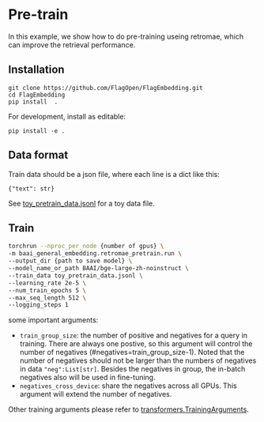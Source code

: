 # Pre-train
In this example, we show how to do pre-training useing retromae, 
which can improve the retrieval performance. 

## Installation
```
git clone https://github.com/FlagOpen/FlagEmbedding.git
cd FlagEmbedding
pip install  .
```
For development, install as editable:
```
pip install -e .
```


## Data format
Train data should be a json file, where each line is a dict like this:
```
{"text": str}
```
See [toy_pretrain_data.jsonl]() for a toy data file.

## Train

```bash
torchrun --nproc_per_node {number of gpus} \
-m baai_general_embedding.retromae_pretrain.run \
--output_dir {path to save model} \
--model_name_or_path BAAI/bge-large-zh-noinstruct \
--train_data toy_pretrain_data.jsonl \
--learning_rate 2e-5 \
--num_train_epochs 5 \
--max_seq_length 512 \
--logging_steps 1
```

some important arguments:
- `train_group_size`: the number of positive and negatives for a query in training.
There are always one postive, so this argument will control the number of negatives (#negatives=train_group_size-1).
Noted that the number of negatives should not be larger than the numbers of negatives in data `"neg":List[str]`.
Besides the negatives in group, the in-batch negatives also will be used in fine-tuning.
- `negatives_cross_device`: share the negatives across all GPUs. This argument will extend the number of negatives.


Other training arguments please refer to [transformers.TrainingArguments](https://huggingface.co/docs/transformers/main_classes/trainer#transformers.TrainingArguments). 


